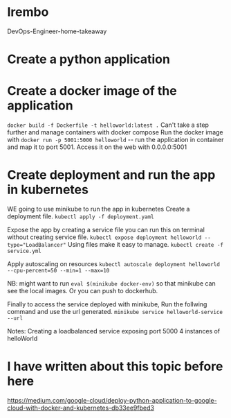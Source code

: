 # Irembo
DevOps-Engineer-home-takeaway

# Create a python application
# Create a docker image of the application
`docker build -f Dockerfile -t helloworld:latest .`
Can't take a step further and manage containers with docker compose
Run the docker image with
`docker run -p 5001:5000 helloworld` -- run the application in container and map it to port 5001. Access it on the web with 0.0.0.0:5001

# Create deployment and run the app in kubernetes
WE going to use minikube to run the app in kubernetes
Create a deployment file.
`kubectl apply -f deployment.yaml`

Expose the app by creating a service file  you can run this on terminal without creating service file. 
`kubectl expose deployment helloworld --type="LoadBalancer"`
Using files make it easy to manage. 
`kubectl create -f service.yml`

Apply autoscaling on resources
`kubectl autoscale deployment helloworld --cpu-percent=50 --min=1 --max=10`

NB: might want to run `eval $(minikube docker-env)` so that minikube can see the local images. Or you can push to dockerhub. 

Finally to access the service deployed with minikube,
Run the follwing command and use the url generated. 
`minikube service helloworld-service --url`

Notes:
Creating a loadbalanced service exposing port 5000
4 instances of helloWorld
# I have written about this topic before here
https://medium.com/google-cloud/deploy-python-application-to-google-cloud-with-docker-and-kubernetes-db33ee9fbed3